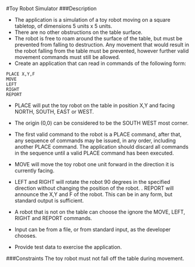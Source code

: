 #Toy Robot Simulator
###Description
- The application is a simulation of a toy robot moving on a square tabletop, of
dimensions 5 units x 5 units.
- There are no other obstructions on the table surface.
- The robot is free to roam around the surface of the table, but must be
prevented from falling to destruction. Any movement
that would result in the robot falling from the table must be prevented,
however further valid movement commands must still
be allowed.
- Create an application that can read in commands of the following form:
````
PLACE X,Y,F
MOVE
LEFT
RIGHT
REPORT
````
- PLACE will put the toy robot on the table in position X,Y and facing NORTH,
SOUTH, EAST or WEST.
- The origin (0,0) can be considered to be the SOUTH WEST most corner.
- The first valid command to the robot is a PLACE command, after that, any
sequence of commands may be issued, in any order, including another PLACE
command. The application should discard all commands in the sequence until a
valid PLACE command has been executed.
- MOVE will move the toy robot one unit forward in the direction it is currently
facing.
- LEFT and RIGHT will rotate the robot 90 degrees in the specified direction
without changing the position of the robot.
. REPORT will announce the X,Y and F of the robot. This can be in any form, but
standard output is sufficient.

- A robot that is not on the table can choose the ignore the MOVE, LEFT, RIGHT
and REPORT commands.
- Input can be from a file, or from standard input, as the developer chooses.
- Provide test data to exercise the application.


###Constraints
The toy robot must not fall off the table during movement. This also includes
the initial placement of the toy robot.

Any move that would cause the robot to fall must be ignored.

###Example Input and Output
a)
````
PLACE 0,0,NORTH
MOVE
REPORT
````
Output: ````0,1,NORTH````

b)
````
PLACE 0,0,NORTH
LEFT
REPORT
````
Output: ````0,0,WEST````

c)
````
PLACE 1,2,EAST
MOVE
MOVE
LEFT
MOVE
REPORT
````
Output: ````3,3,NORTH````

###Deliverables
The source files, the test data and any test code.

It is not required to provide any graphical output showing the movement of the
toy robot. 
